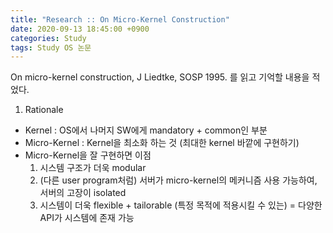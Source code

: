 ```yaml
---
title: "Research :: On Micro-Kernel Construction"
date: 2020-09-13 18:45:00 +0900
categories: Study
tags: Study OS 논문
---
```


On micro-kernel construction, J Liedtke, SOSP 1995.
를 읽고 기억할 내용을 적었다.

1. Rationale

- Kernel : OS에서 나머지 SW에게 mandatory + common인 부분
- Micro-Kernel : Kernel을 최소화 하는 것 (최대한 kernel 바깥에 구현하기)
- Micro-Kernel을 잘 구현하면 이점
    1. 시스템 구조가 더욱 modular
    1. (다른 user program처럼) 서버가 micro-kernel의 메커니즘 사용 가능하여, 서버의 고장이 isolated
    1. 시스템이 더욱 flexible + tailorable (특정 목적에 적용시킬 수 있는) = 다양한 API가 시스템에 존재 가능